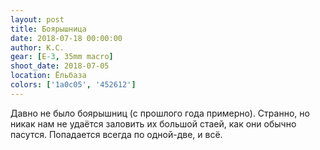 ```yaml
---
layout: post
title: Боярышница
date: 2018-07-18 00:00:00
author: К.С.
gear: [E-3, 35mm macro]
shoot_date: 2018-07-05
location: Ёльбаза
colors: ['1a0c05', '452612']
---
```

Давно не было боярышниц (с прошлого года примерно). Странно, но никак нам не удаётся заловить их большой стаей, как они обычно пасутся. Попадается всегда по одной-две, и всё.
